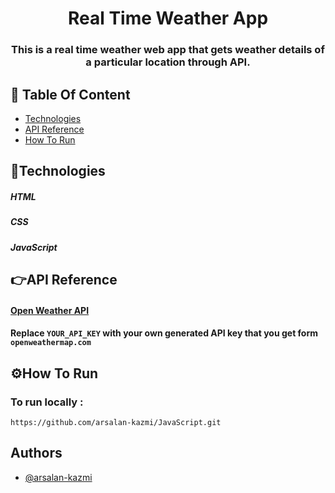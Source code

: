 <div align="center">
<h1> Real Time Weather App</h1>

<h3>This is a real time weather web app that gets weather details of a particular location through API.</h3>
</div>

## :open_book: Table Of Content

- [Technologies](#🧮:Technologies)
- [API Reference](#👉:API-Reference)
- [How To Run](#⚙️:How-To-Run)

## :abacus:Technologies

##### HTML

##### CSS

##### JavaScript

## :point_right:API Reference

#### [Open Weather API](https://openweathermap.org/)

#### Replace `YOUR_API_KEY` with your own generated API key that you get form `openweathermap.com`

## :gear:How To Run

### To run locally :

```
https://github.com/arsalan-kazmi/JavaScript.git
```

## Authors

- [@arsalan-kazmi](https://www.github.com/arsalan-kazmi)

